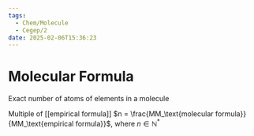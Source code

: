 ```yaml
---
tags:
  - Chem/Molecule
  - Cegep/2
date: 2025-02-06T15:36:23
---
```


# Molecular Formula

Exact number of atoms of elements in a molecule

Multiple of [[empirical formula]]
$n = \frac{MM_\text{molecular formula}}{MM_\text{empirical formula}}$, where $n \in \mathbb{N}^*$
